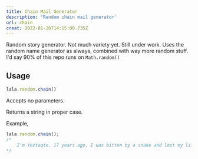 ```yaml
---
title: Chain Mail Generator
description: 'Random chain mail generator'
url: chain
creat: 2022-01-26T14:15:00.735Z
---
```


Random story generator. Not much variety yet. Still under work. Uses the random name generator as always, combined with way more random stuff. I'd say 90% of this repo runs on `Math.random()`

## Usage
```js
lala.random.chain()
```
Accepts no parameters.

Returns a string in proper case.

Example,
```js
lala.random.chain(); 
/*
    I'm Yeztaqte. 17 years ago, I was bitten by a snake and lost my life. Forward this story to 15 people or your grandparents will be impaled by an umbrella.
*/
```

